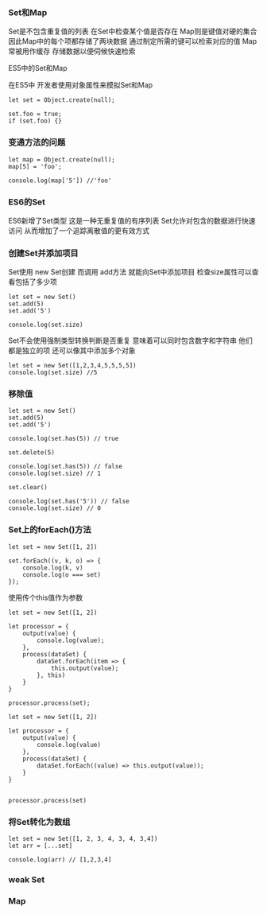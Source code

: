 ### Set和Map

Set是不包含重复值的列表 在Set中检查某个值是否存在
Map则是键值对硬的集合 因此Map中的每个项都存储了两块数据 通过制定所需的键可以检索对应的值 Map常被用作缓存 存储数据以便伺候快速检索

ES5中的Set和Map

在ES5中 开发者使用对象属性来模拟Set和Map

```
let set = Object.create(null);

set.foo = true;
if (set.foo) {}
```


### 变通方法的问题

```
let map = Object.create(null);
map[5] = 'foo';

console.log(map['5']) //'foo'
```


### ES6的Set

ES6新增了Set类型 这是一种无重复值的有序列表 Set允许对包含的数据进行快速访问 从而增加了一个追踪离散值的更有效方式

### 创建Set并添加项目

Set使用 new Set创建 而调用 add方法 就能向Set中添加项目 检查size属性可以查看包括了多少项

```
let set = new Set()
set.add(5)
set.add('5')

console.log(set.size)
```


Set不会使用强制类型转换判断是否重复 意味着可以同时包含数字和字符串 他们都是独立的项 还可以像其中添加多个对象

```
let set = new Set([1,2,3,4,5,5,5,5])
console.log(set.size) //5
```

### 移除值

```
let set = new Set()
set.add(5)
set.add('5')

console.log(set.has(5)) // true

set.delete(5)

console.log(set.has(5)) // false
console.log(set.size) // 1

set.clear()

console.log(set.has('5')) // false
console.log(set.size) // 0
```


### Set上的forEach()方法



```
let set = new Set([1, 2])

set.forEach((v, k, o) => {
	console.log(k, v)
	console.log(o === set)
});
```


使用传个this值作为参数

```
let set = new Set([1, 2])

let processor = {
	output(value) {
		console.log(value);
	},
	process(dataSet) {
		dataSet.forEach(item => {
			this.output(value);
		}, this)
	}
}

processor.process(set);
```


```
let set = new Set([1, 2])

let processor = {
	output(value) {
		console.log(value)
	},
	process(dataSet) {
		dataSet.forEach((value) => this.output(value));
	}
}


processor.process(set)
```


### 将Set转化为数组


```
let set = new Set([1, 2, 3, 4, 3, 4, 3,4])
let arr = [...set]

console.log(arr) // [1,2,3,4]
```


### weak Set

### Map
